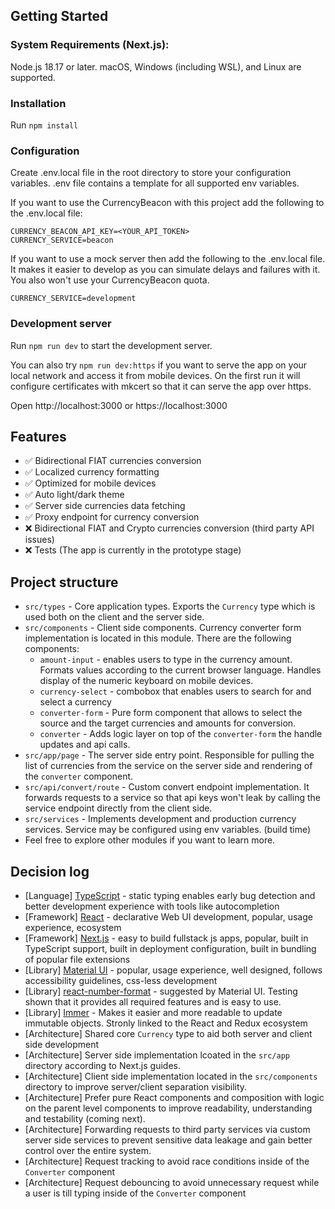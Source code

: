 ## Getting Started

### System Requirements (Next.js):

Node.js 18.17 or later.
macOS, Windows (including WSL), and Linux are supported.

### Installation

Run `npm install`

### Configuration

Create .env.local file in the root directory to store your configuration variables.
.env file contains a template for all supported env variables.

If you want to use the CurrencyBeacon with this project add the following to the .env.local file:

```
CURRENCY_BEACON_API_KEY=<YOUR_API_TOKEN>
CURRENCY_SERVICE=beacon
```

If you want to use a mock server then add the following to the .env.local file. It makes it easier to develop as you can simulate delays and failures with it. You also won't use your CurrencyBeacon quota.

```
CURRENCY_SERVICE=development
```

### Development server

Run `npm run dev` to start the development server.

You can also try `npm run dev:https` if you want to serve the app on your local network and access it from mobile devices. On the first run it will configure certificates with mkcert so that it can serve the app over https.

Open http://localhost:3000 or https://localhost:3000

## Features

- ✅ Bidirectional FIAT currencies conversion
- ✅ Localized currency formatting
- ✅ Optimized for mobile devices
- ✅ Auto light/dark theme
- ✅ Server side currencies data fetching
- ✅ Proxy endpoint for currency conversion
- ❌ Bidirectional FIAT and Crypto currencies conversion (third party API issues)
- ❌ Tests (The app is currently in the prototype stage)

## Project structure

- `src/types` - Core application types. Exports the `Currency` type which is used both on the client and the server side.
- `src/components` - Client side components. Currency converter form implementation is located in this module. There are the following components:
  - `amount-input` - enables users to type in the currency amount. Formats values according to the current browser language. Handles display of the numeric keyboard on mobile devices.
  - `currency-select` - combobox that enables users to search for and select a currency
  - `converter-form` - Pure form component that allows to select the source and the target currencies and amounts for conversion.
  - `converter` - Adds logic layer on top of the `converter-form` the handle updates and api calls.
- `src/app/page` - The server side entry point. Responsible for pulling the list of currencies from the service on the server side and rendering of the `converter` component.
- `src/api/convert/route` - Custom convert endpoint implementation. It forwards requests to a service so that api keys won't leak by calling the service endpoint directly from the client side.
- `src/services` - Implements development and production currency services. Service may be configured using env variables. (build time)
- Feel free to explore other modules if you want to learn more.

## Decision log

- [Language] [TypeScript](https://www.typescriptlang.org) - static typing enables early bug detection and better development experience with tools like autocompletion
- [Framework] [React](https://react.dev) - declarative Web UI development, popular, usage experience, ecosystem
- [Framework] [Next.js](https://nextjs.org/docs) - easy to build fullstack js apps, popular, built in TypeScript support, built in deployment configuration, built in bundling of popular file extensions
- [Library] [Material UI](https://mui.com/material-ui/getting-started/) - popular, usage experience, well designed, follows accessibility guidelines, css-less development
- [Library] [react-number-format](https://s-yadav.github.io/react-number-format/docs/intro) - suggested by Material UI. Testing shown that it provides all required features and is easy to use.
- [Library] [Immer](https://immerjs.github.io/immer/) - Makes it easier and more readable to update immutable objects. Stronly linked to the React and Redux ecosystem
- [Architecture] Shared core `Currency` type to aid both server and client side development
- [Architecture] Server side implementation lcoated in the `src/app` directory according to Next.js guides.
- [Architecture] Client side implementation located in the `src/components` directory to improve server/client separation visibility.
- [Architecture] Prefer pure React components and composition with logic on the parent level components to improve readability, understanding and testability (coming next).
- [Architecture] Forwarding requests to third party services via custom server side services to prevent sensitive data leakage and gain better control over the entire system.
- [Architecture] Request tracking to avoid race conditions inside of the `Converter` component
- [Architecture] Request debouncing to avoid unnecessary request while a user is till typing inside of the `Converter` component

